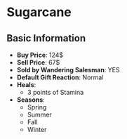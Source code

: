 # Sugarcane

## Basic Information

- **Buy Price**: 124$
- **Sell Price**: 67$
- **Sold by Wandering Salesman**: YES
- **Default Gift Reaction**: Normal
- **Heals**:
  - 3 points of Stamina
- **Seasons**:
  - Spring
  - Summer
  - Fall
  - Winter
